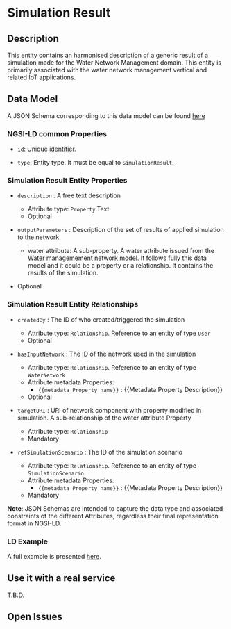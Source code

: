 # Simulation Result

## Description
This entity contains an harmonised description of a generic result of a simulation made for the Water Network Management domain. This entity is primarily associated with the water network management vertical and related IoT applications.

## Data Model

A JSON Schema corresponding to this data model can be found [here](../schema.json)

### NGSI-LD common Properties
-   `id`: Unique identifier.

-   `type`: Entity type. It must be equal to `SimulationResult`.

### Simulation Result Entity Properties

-   `description` : A free text description
    -   Attribute type: `Property`.Text
    -   Optional

-   `outputParameters` : Description of the set of results of applied simulation to the network.
    -   water attribute: A sub-property. A water attribute issued from the [Water managemement network model](https://github.com/smart-data-models/dataModel.WaterNetworkManagement/tree/master). It follows fully this data model and it could be a property or a relationship. It contains the results of the simulation.
   -   Optional


### Simulation Result Entity Relationships

-   `createdBy` : The ID of who created/triggered the simulation
    -   Attribute type: `Relationship`. Reference to an entity of type `User`
    -   Optional

-   `hasInputNetwork` : The ID of the network used in the simulation

    -   Attribute type: `Relationship`. Reference to an entity of type `WaterNetwork`
    -   Attribute metadata Properties:
        -   `{{metadata Property name}}` : {{Metadata Property Description}}
    -   Optional

-   `targetURI` : URI of network component with property modified in simulation. A sub-relationship of the water attribute Property
    -   Attribute type: `Relationship`
    -   Mandatory

-   `refSimulationScenario` : The ID of the simulation scenario

    -   Attribute type: `Relationship`. Reference to an entity of type `SimulationScenario`
    -   Attribute metadata Properties:
        -   `{{metadata Property name}}` : {{Metadata Property Description}}
    -   Mandatory

**Note**: JSON Schemas are intended to capture the data type and associated
constraints of the different Attributes, regardless their final representation
format in NGSI-LD.


### LD Example

A full example is presented [here](../example-normalized-ld.jsonld).

## Use it with a real service

T.B.D.

## Open Issues